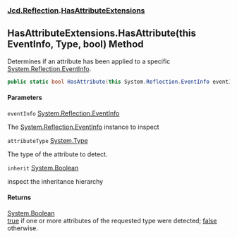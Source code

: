 ### [Jcd.Reflection](Jcd.Reflection.md 'Jcd.Reflection').[HasAttributeExtensions](HasAttributeExtensions.md 'Jcd.Reflection.HasAttributeExtensions')

## HasAttributeExtensions.HasAttribute(this EventInfo, Type, bool) Method

Determines if an attribute has been applied to a specific [System.Reflection.EventInfo](https://docs.microsoft.com/en-us/dotnet/api/System.Reflection.EventInfo 'System.Reflection.EventInfo').

```csharp
public static bool HasAttribute(this System.Reflection.EventInfo eventInfo, System.Type attributeType, bool inherit=false);
```
#### Parameters

<a name='Jcd.Reflection.HasAttributeExtensions.HasAttribute(thisSystem.Reflection.EventInfo,System.Type,bool).eventInfo'></a>

`eventInfo` [System.Reflection.EventInfo](https://docs.microsoft.com/en-us/dotnet/api/System.Reflection.EventInfo 'System.Reflection.EventInfo')

The [System.Reflection.EventInfo](https://docs.microsoft.com/en-us/dotnet/api/System.Reflection.EventInfo 'System.Reflection.EventInfo') instance to inspect

<a name='Jcd.Reflection.HasAttributeExtensions.HasAttribute(thisSystem.Reflection.EventInfo,System.Type,bool).attributeType'></a>

`attributeType` [System.Type](https://docs.microsoft.com/en-us/dotnet/api/System.Type 'System.Type')

The type of the attribute to detect.

<a name='Jcd.Reflection.HasAttributeExtensions.HasAttribute(thisSystem.Reflection.EventInfo,System.Type,bool).inherit'></a>

`inherit` [System.Boolean](https://docs.microsoft.com/en-us/dotnet/api/System.Boolean 'System.Boolean')

inspect the inheritance hierarchy

#### Returns

[System.Boolean](https://docs.microsoft.com/en-us/dotnet/api/System.Boolean 'System.Boolean')  
[true](https://docs.microsoft.com/en-us/dotnet/csharp/language-reference/builtin-types/bool 'https://docs.microsoft.com/en-us/dotnet/csharp/language-reference/builtin-types/bool') if one or more attributes of the requested type were detected; [false](https://docs.microsoft.com/en-us/dotnet/csharp/language-reference/builtin-types/bool 'https://docs.microsoft.com/en-us/dotnet/csharp/language-reference/builtin-types/bool') otherwise.